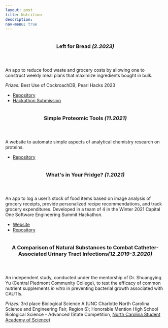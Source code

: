 ```yaml
---
layout: post
title: Nutrition
description: 
nav-menu: true
---
```



<!-- Main -->
<div id="main">

<!-- One -->
<section id="one" class="spotlights">
	<section>
		<a href="generic.html" class="image">
			<img src="{% link assets/images/pic08.jpg %}" alt="" data-position="center center" />
		</a>
		<div class="content">
			<div class="inner">
				<header class="major">
					<h3>Left for Bread <i>(2.2023)</i></h3>
				</header>
				<p>An app to reduce food waste and grocery costs by allowing one to construct weekly meal plans that maximize ingredients bought in bulk.</p>
                <p><i>Prizes:</i> Best Use of CockroachDB, Pearl Hacks 2023</p>
				<ul class="actions">
					<li><a href="https://github.com/leftforbread/leftforbread-app" class="button">Repository</a></li>
                    <li><a href="https://devpost.com/software/left-for-bread" class="button">Hackathon Submission</a></li>
				</ul>
			</div>
		</div>
	</section>
	<section>
		<a href="generic.html" class="image">
			<img src="{% link assets/images/pic09.jpg %}" alt="" data-position="top center" />
		</a>
		<div class="content">
			<div class="inner">
				<header class="major">
					<h3>Simple Proteomic Tools <i>(11.2021)</i></h3>
				</header>
				<p>A website to automate simple aspects of analytical chemistry research on proteins.</p>
				<ul class="actions">
					<li><a href="https://github.com/christineiym/simple-proteomics-tools" class="button">Repository</a></li>
				</ul>
			</div>
		</div>
	</section>
	<section>
		<a href="generic.html" class="image">
			<img src="{% link assets/images/pic10.jpg %}" alt="" data-position="25% 25%" />
		</a>
		<div class="content">
			<div class="inner">
				<header class="major">
					<h3>What's in Your Fridge? <i>(1.2021)</i></h3>
				</header>
				<p>An app to log a user’s stock of food items based on image analysis of grocery receipts, provide personalized recipe recommendations, and track grocery expenditures. Developed in a team of 4 in the Winter 2021 Capital One Software Engineering Summit Hackathon.</p>
				<ul class="actions">
					<li><a href="https://whats-in-my-fridge.netlify.app/" class="button">Website</a></li>
                    <li><a href="https://github.com/sunnyguan/fridge-api" class="button">Repository</a></li>
				</ul>
			</div>
		</div>
	</section>
    <section>
		<a href="generic.html" class="image">
			<img src="{% link assets/images/pic10.jpg %}" alt="" data-position="25% 25%" />
		</a>
		<div class="content">
			<div class="inner">
				<header class="major">
					<h3>A Comparison of Natural Substances to Combat Catheter-Associated Urinary Tract Infections<i>(12.2019-3.2020) </i></h3>
				</header>
				<p>An independent study, conducted under the mentorship of Dr. Shuangying Yu (Central Piedmont Community College), to test the efficacy of common nutrient supplements <i>in vitro</i> in preventing bacterial growth associated with CAUTIs.</p>
                <p><i>Prizes:</i> 3rd place Biological Science A (UNC Charlotte North Carolina Science and Engineering Fair, Region 6); Honorable Mention High School Biological Science - Advanced (State Competition, <a href="https://www.ncsas.org/">North Carolina Student Academy of Science)</a></p>
			</div>
		</div>
	</section>
</section>

</div>